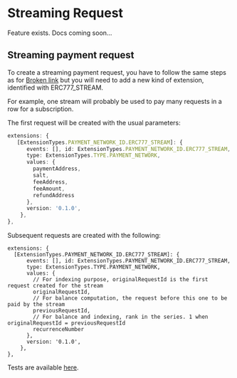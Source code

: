 # Streaming Request

Feature exists. Docs coming soon...

## Streaming payment request

To create a streaming payment request, you have to follow the same steps as for [Broken link](broken-reference "mention") but you will need to add a new kind of extension, identified with ERC777\_STREAM.

For example, one stream will probably be used to pay many requests in a row for a subscription.

The first request will be created with the usual parameters:

```typescript
extensions: {
   [ExtensionTypes.PAYMENT_NETWORK_ID.ERC777_STREAM]: {
      events: [], id: ExtensionTypes.PAYMENT_NETWORK_ID.ERC777_STREAM,
      type: ExtensionTypes.TYPE.PAYMENT_NETWORK,
      values: {
        paymentAddress,
        salt,
        feeAddress,
        feeAmount,
        refundAddress
      },
      version: '0.1.0',
    },
},
```

Subsequent requests are created with the following:

```
extensions: {
  [ExtensionTypes.PAYMENT_NETWORK_ID.ERC777_STREAM]: {
      events: [], id: ExtensionTypes.PAYMENT_NETWORK_ID.ERC777_STREAM,
      type: ExtensionTypes.TYPE.PAYMENT_NETWORK,
      values: {
        // For indexing purpose, originalRequestId is the first request created for the stream
        originalRequestId,
        // For balance computation, the request before this one to be paid by the stream
        previousRequestId,
        // For balance and indexing, rank in the series. 1 when originalRequestId = previousRequestId
        recurrenceNumber
      },
      version: '0.1.0',
    },
},
```

Tests are available [here](https://github.com/RequestNetwork/requestNetwork/tree/master/packages/payment-detection/test/erc777).

